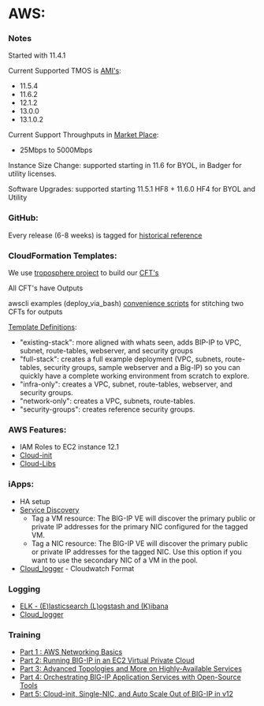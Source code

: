 # AWS:

### Notes

Started with 11.4.1

Current Supported TMOS is [AMI's](https://github.com/F5Networks/f5-aws-cloudformation/tree/master/AMI%20Maps):

- 11.5.4
- 11.6.2
- 12.1.2
- 13.0.0
- 13.1.0.2

Current Support Throughputs in [Market Place](https://aws.amazon.com/marketplace/seller-profile?id=74d946f0-fa54-4d9f-99e8-ff3bd8eb2745):
- 25Mbps to 5000Mbps

Instance Size Change: supported starting in 11.6 for BYOL, in Badger for utility licenses.

Software Upgrades: supported starting 11.5.1 HF8 +  11.6.0 HF4 for BYOL and Utility

### GitHub:

Every release (6-8 weeks) is tagged for [historical reference](https://github.com/F5Networks/f5-aws-cloudformation/blob/master/aws-bigip-version-matrix.md)

### CloudFormation Templates:

We use [troposphere project](https://github.com/cloudtools/troposphere) to build our [CFT's](https://github.com/F5Networks/f5-aws-cloudformation/tree/master/build)

All CFT's have Outputs

awscli examples (deploy_via_bash)
[convenience scripts](https://github.com/F5Networks/f5-aws-cloudformation/tree/master/deploy) for stitching two CFTs for outputs

[Template Definitions](https://github.com/F5Networks/f5-aws-cloudformation/tree/master/deploy#deploy):
- "existing-stack": more aligned with whats seen, adds BIP-IP to VPC, subnet, route-tables, webserver, and security groups
- "full-stack": creates a full example deployment (VPC, subnets, route-tables, security groups, sample webserver and a Big-IP) so you can quickly have a complete working environment from scratch to explore.
- "infra-only": creates a VPC, subnet, route-tables, webserver, and security groups.
- "network-only": creates a VPC, subnets, route-tables.
- "security-groups": creates reference security groups.

### AWS Features:

- IAM Roles to EC2 instance 12.1
- [Cloud-init](http://clouddocs.f5.com/cloud/public/v1/cloudinit.html)
- [Cloud-Libs](https://github.com/F5Networks/f5-cloud-libs)


### iApps:

- HA setup
- [Service Discovery](https://github.com/F5Networks/f5-cloud-iapps/tree/master/f5-service-discovery)
  - Tag a VM resource: The BIG-IP VE will discover the primary public or private IP addresses for the primary NIC configured for the tagged VM.
  - Tag a NIC resource: The BIG-IP VE will discover the primary public or private IP addresses for the tagged NIC. Use this option if you want to use the secondary NIC of a VM in the pool.
- [Cloud_logger](https://github.com/F5Networks/f5-cloud-iapps/tree/master/f5-cloud-logger) - Cloudwatch Format

### Logging

- [ELK - (E)lasticsearch (L)ogstash and (K)ibana](https://johntuckner.me/2017/02/20/elk-integrating-f5-ltm-and-asm/)
- [Cloud_logger](https://github.com/F5Networks/f5-cloud-iapps/tree/master/f5-cloud-logger)

### Training

- [Part 1 : AWS Networking Basics](https://devcentral.f5.com/articles/f5-in-aws-part-1-aws-networking-basics)
- [Part 2: Running BIG-IP in an EC2 Virtual Private Cloud](https://devcentral.f5.com/articles/f5-in-aws-part-2-running-big-ip-in-an-ec2-virtual-private-cloud)
- [Part 3: Advanced Topologies and More on Highly-Available Services](https://devcentral.f5.com/articles/part-3-of-big-ip-in-ec2-advanced-topologies-and-more-on-highly-available-services)
- [Part 4: Orchestrating BIG-IP Application Services with Open-Source Tools](https://devcentral.f5.com/articles/f5-in-aws-part-4-orchestrating-big-ip-application-services-with-open-source-tools)
- [Part 5: Cloud-init, Single-NIC, and Auto Scale Out of BIG-IP in v12](https://devcentral.f5.com/articles/f5-in-aws-part-5-cloud-init-single-nic-and-scale-out-of-big-ip-in-v12-21476)
